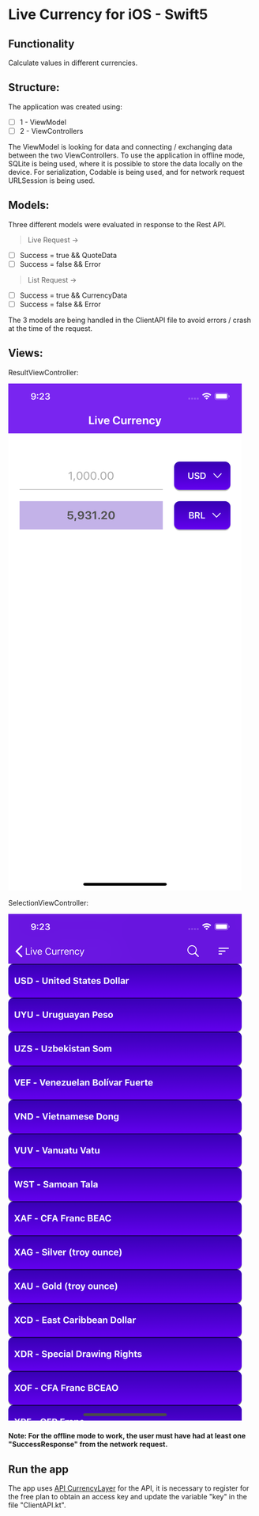 # Live Currency for iOS - Swift5

## Functionality

Calculate values ​​in different currencies.

## Structure:

The application was created using:

- [ ] 1 - ViewModel
- [ ] 2 - ViewControllers
 
The ViewModel is looking for data and connecting / exchanging data between the two ViewControllers. To use the application in offline mode, SQLite is being used, where it is possible to store the data locally on the device. For serialization, Codable is being used, and for network request URLSession is being used.
                
## Models:
   
Three different models were evaluated in response to the Rest API.
   
> Live Request ->
- [ ] Success = true && QuoteData
- [ ] Success = false && Error
   
> List Request ->
- [ ] Success = true && CurrencyData
- [ ] Success = false && Error
   
The 3 models are being handled in the ClientAPI file to avoid errors / crash at the time of the request.
   
## Views:
   
ResultViewController:

![alt text](https://github.com/kiviabrito/LiveCurrency-iOS/blob/master/Screenshot_ResultViewController.png) 

SelectionViewController:

![alt text](https://github.com/kiviabrito/LiveCurrency-iOS/blob/master/Screenshot_SelectionViewController.png) 

#### Note: For the offline mode to work, the user must have had at least one "SuccessResponse" from the network request.

## Run the app

The app uses [API CurrencyLayer](https://currencylayer.com/documentation) for the API, it is necessary to register for the free plan to obtain an access key and update the variable "key" in the file "ClientAPI.kt".
